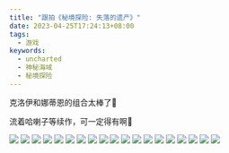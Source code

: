 ```yaml
---
title: "跟拍《秘境探险: 失落的遗产》"
date: 2023-04-25T17:24:13+08:00
tags:
  - 游戏
keywords:
  - uncharted
  - 神秘海域
  - 秘境探险
---
```


克洛伊和娜蒂恩的组合太棒了👊

流着哈喇子等续作，可一定得有啊🤤

![](/img/lost_legacy/20230329215134.jpg)
![](/img/lost_legacy/20230329220325.jpg)
![](/img/lost_legacy/20230329221300.jpg)
![](/img/lost_legacy/20230329222231.jpg)
![](/img/lost_legacy/20230331224356.jpg)
![](/img/lost_legacy/20230402160903.jpg)
![](/img/lost_legacy/20230402161037.jpg)
![](/img/lost_legacy/20230402221431.jpg)
![](/img/lost_legacy/20230402225656.jpg)
![](/img/lost_legacy/20230402225701.jpg)
![](/img/lost_legacy/20230403215651.jpg)
![](/img/lost_legacy/20230403224200.jpg)
![](/img/lost_legacy/20230403224430.jpg)
![](/img/lost_legacy/20230403224506.jpg)
![](/img/lost_legacy/20230403231454.jpg)
![](/img/lost_legacy/20230403232153.jpg)
![](/img/lost_legacy/20230403234614.jpg)
![](/img/lost_legacy/20230405001758.jpg)
![](/img/lost_legacy/20230405001830.jpg)